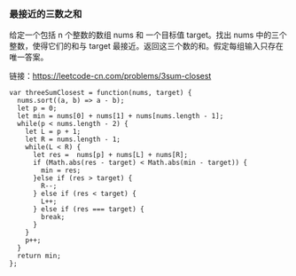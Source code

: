 <!--
 * @Author: 月魂
 * @Date: 2021-02-02 21:04:52
 * @LastEditTime: 2021-02-02 21:05:27
 * @LastEditors: 月魂
 * @Description: 
 * @FilePath: \leetcode-per-day\day27.md
-->
### 最接近的三数之和
给定一个包括 n 个整数的数组 nums 和 一个目标值 target。找出 nums 中的三个整数，使得它们的和与 target 最接近。返回这三个数的和。假定每组输入只存在唯一答案。

链接：https://leetcode-cn.com/problems/3sum-closest

```
var threeSumClosest = function(nums, target) {
  nums.sort((a, b) => a - b);
  let p = 0;
  let min = nums[0] + nums[1] + nums[nums.length - 1];
  while(p < nums.length - 2) {
    let L = p + 1;
    let R = nums.length - 1;
    while(L < R) {
      let res =  nums[p] + nums[L] + nums[R];
      if (Math.abs(res - target) < Math.abs(min - target)) {
        min = res;
      }else if (res > target) {
        R--;
      } else if (res < target) {
        L++;
      } else if (res === target) {
        break;
      }
    }
    p++;
  }
  return min;
};
```